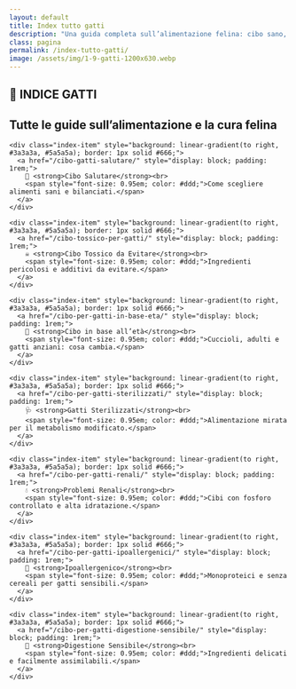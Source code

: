 ```yaml
---
layout: default
title: Index tutto gatti
description: "Una guida completa sull’alimentazione felina: cibo sano, età, esigenze speciali e molto altro."
class: pagina
permalink: /index-tutto-gatti/
image: /assets/img/1-9-gatti-1200x630.webp
---
```

<main class="layout-wrapper">

  <section class="intro">
    <h1 class="main-title-centered">🐾 INDICE GATTI</h1>
    <h2 class="small-title">Tutte le guide sull’alimentazione e la cura felina</h2>
  </section>



  <section class="grid-index">

    <div class="index-item" style="background: linear-gradient(to right, #3a3a3a, #5a5a5a); border: 1px solid #666;">
      <a href="/cibo-gatti-salutare/" style="display: block; padding: 1rem;">
        🥗 <strong>Cibo Salutare</strong><br>
        <span style="font-size: 0.95em; color: #ddd;">Come scegliere alimenti sani e bilanciati.</span>
      </a>
    </div>

    <div class="index-item" style="background: linear-gradient(to right, #3a3a3a, #5a5a5a); border: 1px solid #666;">
      <a href="/cibo-tossico-per-gatti/" style="display: block; padding: 1rem;">
        ☠️ <strong>Cibo Tossico da Evitare</strong><br>
        <span style="font-size: 0.95em; color: #ddd;">Ingredienti pericolosi e additivi da evitare.</span>
      </a>
    </div>

    <div class="index-item" style="background: linear-gradient(to right, #3a3a3a, #5a5a5a); border: 1px solid #666;">
      <a href="/cibo-per-gatti-in-base-eta/" style="display: block; padding: 1rem;">
        🐣 <strong>Cibo in base all’età</strong><br>
        <span style="font-size: 0.95em; color: #ddd;">Cuccioli, adulti e gatti anziani: cosa cambia.</span>
      </a>
    </div>

    <div class="index-item" style="background: linear-gradient(to right, #3a3a3a, #5a5a5a); border: 1px solid #666;">
      <a href="/cibo-per-gatti-sterilizzati/" style="display: block; padding: 1rem;">
        🩺 <strong>Gatti Sterilizzati</strong><br>
        <span style="font-size: 0.95em; color: #ddd;">Alimentazione mirata per il metabolismo modificato.</span>
      </a>
    </div>

    <div class="index-item" style="background: linear-gradient(to right, #3a3a3a, #5a5a5a); border: 1px solid #666;">
      <a href="/cibo-per-gatti-renali/" style="display: block; padding: 1rem;">
        💧 <strong>Problemi Renali</strong><br>
        <span style="font-size: 0.95em; color: #ddd;">Cibi con fosforo controllato e alta idratazione.</span>
      </a>
    </div>

    <div class="index-item" style="background: linear-gradient(to right, #3a3a3a, #5a5a5a); border: 1px solid #666;">
      <a href="/cibo-per-gatti-ipoallergenici/" style="display: block; padding: 1rem;">
        🌿 <strong>Ipoallergenico</strong><br>
        <span style="font-size: 0.95em; color: #ddd;">Monoproteici e senza cereali per gatti sensibili.</span>
      </a>
    </div>

    <div class="index-item" style="background: linear-gradient(to right, #3a3a3a, #5a5a5a); border: 1px solid #666;">
      <a href="/cibo-per-gatti-digestione-sensibile/" style="display: block; padding: 1rem;">
        🧘 <strong>Digestione Sensibile</strong><br>
        <span style="font-size: 0.95em; color: #ddd;">Ingredienti delicati e facilmente assimilabili.</span>
      </a>
    </div>

  </section>

</main>
